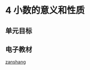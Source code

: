 # 4 小数的意义和性质

## 单元目标


## 电子教材

<Ebook grade="xxsx4b" :pages="32" :paged="58" ></Ebook>

[zanshang](../res/zanshang.md ':include')